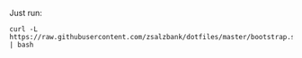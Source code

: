 Just run:

    curl -L https://raw.githubusercontent.com/zsalzbank/dotfiles/master/bootstrap.sh | bash
